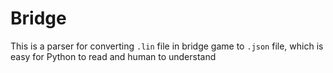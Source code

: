 # Bridge

This is a parser for converting `.lin` file in bridge game to `.json` file, which is easy for Python to read and human to understand